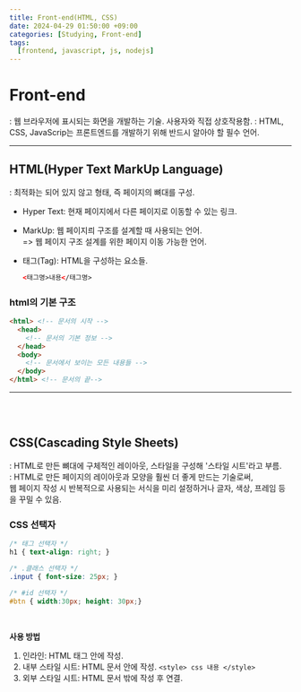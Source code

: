 ```yaml
---
title: Front-end(HTML, CSS)
date: 2024-04-29 01:50:00 +09:00
categories: [Studying, Front-end]
tags: 
  [frontend, javascript, js, nodejs]
---
```


Front-end
======================================================
: 웹 브라우저에 표시되는 화면을 개발하는 기술. 사용자와 직접 상호작용함.
: HTML, CSS, JavaScrip는 프론트엔드를 개발하기 위해 반드시 알아야 할 필수 언어.

---

## HTML(Hyper Text MarkUp Language)
: 최적화는 되어 있지 않고 형태, 즉 페이지의 뼈대를 구성.

- Hyper Text: 현재 페이지에서 다른 페이지로 이동할 수 있는 링크.
- MarkUp: 웹 페이지릐 구조를 설계할 때 사용되는 언어.<br>
=> 웹 페이지 구조 설계를 위한 페이지 이동 가능한 언어.

- 태그(Tag): HTML을 구성하는 요소들. 
  ```html
  <태그명>내용</태그명>
  ```
### html의 기본 구조
```html
<html> <!-- 문서의 시작 -->
  <head>
    <!-- 문서의 기본 정보 -->
  </head>
  <body>
    <!-- 문서에서 보이는 모든 내용들 -->
  </body>
</html> <!-- 문서의 끝-->
```

---

<br><br>

## CSS(Cascading Style Sheets)
: HTML로 만든 뼈대에 구체적인 레이아웃, 스타일을 구성해 '스타일 시트'라고 부름.<br>
: HTML로 만든 페이지의 레이아웃과 모양을 훨씬 더 좋게 만드는 기술로써, <br>웹 페이지 작성 시 반복적으로 사용되는 서식을 미리 설정하거나 글자, 색상, 프레임 등을 꾸밀 수 있음.

### CSS 선택자
```css
/* 태그 선택자 */
h1 { text-align: right; }

/* .클래스 선택자 */
.input { font-size: 25px; }

/* #id 선택자 */
#btn { width:30px; height: 30px;}
```
<br>

**사용 방법**
1. 인라인: HTML 태그 안에 작성.
2. 내부 스타일 시트: HTML 문서 안에 작성. `<style> css 내용 </style>`
3. 외부 스타일 시트: HTML 문서 밖에 작성 후 연결.












